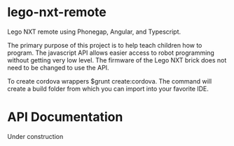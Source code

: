 lego-nxt-remote
===============

Lego NXT remote using Phonegap, Angular, and Typescript.

The primary purpose of this project is to help teach children how to program.  The javascript API allows easier access to robot programming without getting very low level.  The firmware of the Lego NXT brick does not need to be changed to use the API.

To create cordova wrappers $grunt create:cordova.  The command will create a build folder from which you can import into your favorite IDE.

API Documentation
===============

Under construction